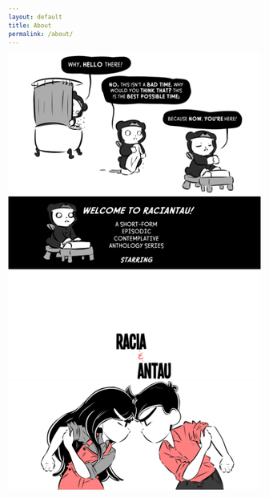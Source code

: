 ```yaml
---
layout: default
title: About
permalink: /about/
---
```


<div class="about">	
	<div class="intro">
		<img class="static" src="/img/about_intro.png" />
	</div>
	<div class="title">
		<img class="static" src="/img/about_title.png" />
	</div>
	<div class="starring">
		<img class="static" src="/img/about_starring_names.png" />
		<img class="fixed" src="/img/about_starring_drawing.png" /> 
	</div>
</div>
